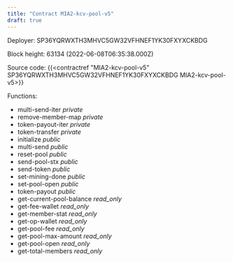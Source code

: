 ```yaml
---
title: "Contract MIA2-kcv-pool-v5"
draft: true
---
```

Deployer: SP36YQRWXTH3MHVC5GW32VFHNEF1YK30FXYXCKBDG


 



Block height: 63134 (2022-06-08T06:35:38.000Z)

Source code: {{<contractref "MIA2-kcv-pool-v5" SP36YQRWXTH3MHVC5GW32VFHNEF1YK30FXYXCKBDG MIA2-kcv-pool-v5>}}

Functions:

* multi-send-iter _private_
* remove-member-map _private_
* token-payout-iter _private_
* token-transfer _private_
* initialize _public_
* multi-send _public_
* reset-pool _public_
* send-pool-stx _public_
* send-token _public_
* set-mining-done _public_
* set-pool-open _public_
* token-payout _public_
* get-current-pool-balance _read_only_
* get-fee-wallet _read_only_
* get-member-stat _read_only_
* get-op-wallet _read_only_
* get-pool-fee _read_only_
* get-pool-max-amount _read_only_
* get-pool-open _read_only_
* get-total-members _read_only_
